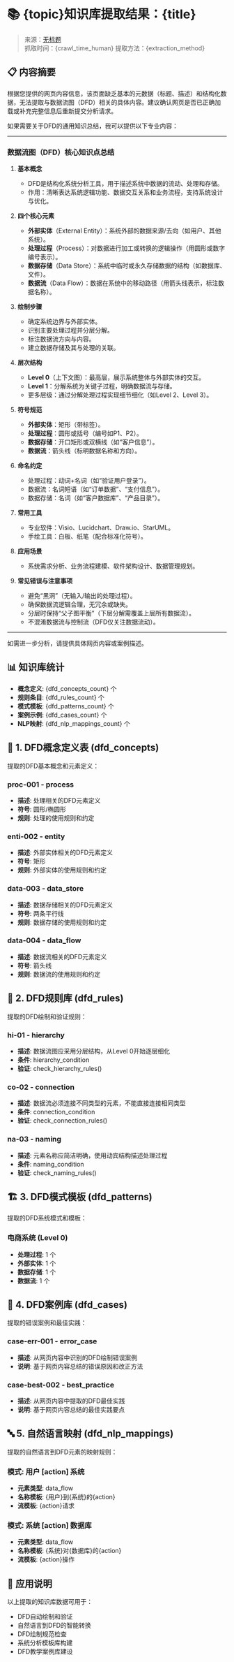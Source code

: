 # 📚 {topic}知识库提取结果：{title}
> 来源：[无标题](https://httpbin.org/headers)  
> 抓取时间：{crawl_time_human}
> 提取方法：{extraction_method}

## 📋 内容摘要


根据您提供的网页内容信息，该页面缺乏基本的元数据（标题、描述）和结构化数据，无法提取与数据流图（DFD）相关的具体内容。建议确认网页是否已正确加载或补充完整信息后重新提交分析请求。

如果需要关于DFD的通用知识总结，我可以提供以下专业内容：

---
### **数据流图（DFD）核心知识点总结**
1. **基本概念**
   - DFD是结构化系统分析工具，用于描述系统中数据的流动、处理和存储。
   - 作用：清晰表达系统逻辑功能、数据交互关系和业务流程，支持系统设计与优化。

2. **四个核心元素**
   - **外部实体**（External Entity）：系统外部的数据来源/去向（如用户、其他系统）。
   - **处理过程**（Process）：对数据进行加工或转换的逻辑操作（用圆形或数字编号表示）。
   - **数据存储**（Data Store）：系统中临时或永久存储数据的结构（如数据库、文件）。
   - **数据流**（Data Flow）：数据在系统中的移动路径（用箭头线表示，标注数据名称）。

3. **绘制步骤**
   - 确定系统边界与外部实体。
   - 识别主要处理过程并分层分解。
   - 标注数据流方向与内容。
   - 建立数据存储及其与处理的关联。

4. **层次结构**
   - **Level 0**（上下文图）：最高层，展示系统整体与外部实体的交互。
   - **Level 1**：分解系统为关键子过程，明确数据流与存储。
   - 更多层级：通过分解处理过程实现细节细化（如Level 2、Level 3）。

5. **符号规范**
   - **外部实体**：矩形（带标签）。
   - **处理过程**：圆形或括号（编号如P1、P2）。
   - **数据存储**：开口矩形或双横线（如“客户信息”）。
   - **数据流**：箭头线（标明数据名称和方向）。

6. **命名约定**
   - 处理过程：动词+名词（如“验证用户登录”）。
   - 数据流：名词短语（如“订单数据”、“支付信息”）。
   - 数据存储：名词（如“客户数据库”、“产品目录”）。

7. **常用工具**
   - 专业软件：Visio、Lucidchart、Draw.io、StarUML。
   - 手绘工具：白板、纸笔（配合标准化符号）。

8. **应用场景**
   - 系统需求分析、业务流程建模、软件架构设计、数据管理规划。

9. **常见错误与注意事项**
   - 避免“黑洞”（无输入/输出的处理过程）。
   - 确保数据流逻辑合理，无冗余或缺失。
   - 分层时保持“父子图平衡”（下层分解需覆盖上层所有数据流）。
   - 不混淆数据流与控制流（DFD仅关注数据流动）。

---
如需进一步分析，请提供具体网页内容或案例描述。

## 📊 知识库统计
- **概念定义**: {dfd_concepts_count} 个
- **规则条目**: {dfd_rules_count} 个
- **模式模板**: {dfd_patterns_count} 个
- **案例示例**: {dfd_cases_count} 个
- **NLP映射**: {dfd_nlp_mappings_count} 个

## 🎯 1. DFD概念定义表 (dfd_concepts)
提取的DFD基本概念和元素定义：
### proc-001 - process
- **描述**: 处理相关的DFD元素定义
- **符号**: 圆形/椭圆形
- **规则**: 处理的使用规则和约定

### enti-002 - entity
- **描述**: 外部实体相关的DFD元素定义
- **符号**: 矩形
- **规则**: 外部实体的使用规则和约定

### data-003 - data_store
- **描述**: 数据存储相关的DFD元素定义
- **符号**: 两条平行线
- **规则**: 数据存储的使用规则和约定

### data-004 - data_flow
- **描述**: 数据流相关的DFD元素定义
- **符号**: 箭头线
- **规则**: 数据流的使用规则和约定


## 📏 2. DFD规则库 (dfd_rules)
提取的DFD绘制和验证规则：
### hi-01 - hierarchy
- **描述**: 数据流图应采用分层结构，从Level 0开始逐层细化
- **条件**: hierarchy_condition
- **验证**: check_hierarchy_rules()

### co-02 - connection
- **描述**: 数据流必须连接不同类型的元素，不能直接连接相同类型
- **条件**: connection_condition
- **验证**: check_connection_rules()

### na-03 - naming
- **描述**: 元素名称应简洁明确，使用动宾结构描述处理过程
- **条件**: naming_condition
- **验证**: check_naming_rules()


## 🏗️ 3. DFD模式模板 (dfd_patterns)
提取的DFD系统模式和模板：
### 电商系统 (Level 0)
- **处理过程**: 1 个
- **外部实体**: 1 个
- **数据存储**: 1 个
- **数据流**: 1 个


## 📝 4. DFD案例库 (dfd_cases)
提取的错误案例和最佳实践：
### case-err-001 - error_case
- **描述**: 从网页内容中识别的DFD绘制错误案例
- **说明**: 基于网页内容总结的错误原因和改正方法

### case-best-002 - best_practice
- **描述**: 从网页内容中提取的DFD最佳实践
- **说明**: 基于网页内容总结的最佳实践要点


## 🔤 5. 自然语言映射 (dfd_nlp_mappings)
提取的自然语言到DFD元素的映射规则：
### 模式: 用户 [action] 系统
- **元素类型**: data_flow
- **名称模板**: {用户}到{系统}的{action}
- **流模板**: {action}请求

### 模式: 系统 [action] 数据库
- **元素类型**: data_flow
- **名称模板**: {系统}对{数据库}的{action}
- **流模板**: {action}操作


## 🎨 应用说明
以上提取的知识库数据可用于：
- DFD自动绘制和验证
- 自然语言到DFD的智能转换
- DFD绘制规范检查
- 系统分析模板库构建
- DFD教学案例库建设